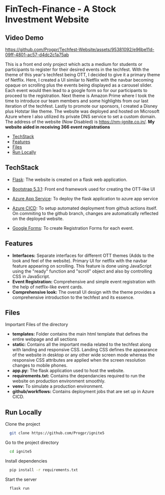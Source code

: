 # FinTech-Finance - A Stock Investment Website

## Video Demo
https://github.com/Progpr/Techfest-Website/assets/95381092/e96be11d-09ff-4801-ac57-d4dc2c1a75ab

This is a front end only project which acts a medium for students or participants to register for their desired events in the techfest. With the theme of this year's techfest being OTT, I decided to give it a primary theme of Netflix. Here, I created a UI similar to Netflix with the navbar becoming opaque on scrolling plus the events being displayed as a carousel slider. Each event would then lead to a google form so for our participants to proceed to the registration. Next theme is Amazon Prime where I took the time to introduce our team members and some highlights from our last iteration of the techfest. Lastly to promote our sponsors, I created a Disney plus Hotstar like theme. The website was deployed and hosted on Microsoft Azure where I also utilized its private DNS service to set a custom domain. The address of the website (Now Disabled) is https://nm-ignite.co.in/. **My website aided in receiving 366 event registrations**

+ [TechStack](#TechStack)
+ [Features](#Features)
+ [Files](#Files)
+ [Run Locally](#RunLocally)


## TechStack

+ [Flask](https://flask.palletsprojects.com/en/3.0.x/): The website is created on a flask web application.

+ [Bootstrap 5.3.1](https://getbootstrap.com/docs/5.3/getting-started/introduction/): Front end framework used for creating the OTT-like UI
  
+ [Azure App Service](https://learn.microsoft.com/en-us/azure/app-service/quickstart-python?tabs=flask%2Cwindows%2Cazure-cli%2Cvscode-deploy%2Cdeploy-instructions-azportal%2Cterminal-bash%2Cdeploy-instructions-zip-azcli): To deploy the flask application to azure app service

+ [Azure CICD](https://learn.microsoft.com/en-us/azure/app-service/deploy-azure-pipelines?tabs=yaml): To setup automated deployment from github actions itself. On commiting to the github branch, changes are automatically reflected on the deployed website.

+ [Google Forms](https://www.google.com/forms/about/): To create Registration Forms for each event.
  
## Features
- **Interfaces:** Separate interfaces for different OTT themes (Adds to the look and feel of the website). Primary UI for netflix with the navbar feature appearing on scrolling. This feature is done using JavaScript using the "ready" function and "scroll" object and also by controlling CSS in JavaScript.
- **Event Registration:** Comprehensive and simple event registration with the help of netflix-like event cards.
- **Comprehensive look:** The overall UI design with the theme provides a comprehensive introduction to the techfest and its essence.


## Files
Important Files of the directory

- **templates:** Folder contains the main html template that defines the entire webpage and all sections
- **static:** Contains all the important media related to the techfest along with landing and responsive CSS. Landing CSS defines the appearance of the website in desktop or any other wide screen mode whereas the responsive CSS attributes are applied when the screen resolution changes to mobile phones.
- **app.py:** The flask application used to host the website.
- **requirements.txt:** Contains the dependancies required to run the website on production environment smoothly.
- **venv:** To simulate a production environment.
- **github/workflows:** Contains deployment jobs that are set up in Azure CICD.
  
## Run Locally

Clone the project

```bash
  git clone https://github.com/Progpr/ignite5
```

Go to the project directory

```bash
  cd ignite5
```

Install dependencies

```bash
  pip install -r requirements.txt
```

Start the server

```bash
  flask run
```


